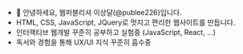 - 👋 안녕하세요, 웹퍼블리셔 이상달(@publee226)입니다.
- HTML, CSS, JavaScript, JQuery로 멋지고 편리한 웹사이트를 만듭니다.
- 인터랙티브 웹개발 꾸준히 공부하고 실험중 (JavaScript, React, ...)
- 독서와 경험을 통해 UX/UI 지식 꾸준히 흡수중


<!---
publee226/publee226 is a ✨ special ✨ repository because its `README.md` (this file) appears on your GitHub profile.
You can click the Preview link to take a look at your changes.
--->
